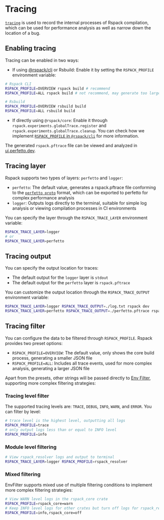 # Tracing

[`tracing`](https://crates.io/crates/tracing) is used to record the internal processes of Rspack compilation, which can be used for performance analysis as well as narrow down the location of a bug.

## Enabling tracing

Tracing can be enabled in two ways:

- If using [@rspack/cli](/api/cli) or Rsbuild: Enable it by setting the `RSPACK_PROFILE` environment variable:

```sh
# Rspack CLI
RSPACK_PROFILE=OVERVIEW rspack build # recommend
RSPACK_PROFILE=ALL rspack build # not recommend, may generate too large rspack.pftrace for large projects

# Rsbuild
RSPACK_PROFILE=OVERVIEW rsbuild build
RSPACK_PROFILE=ALL rsbuild build
```

- If directly using `@rspack/core`: Enable it through `rspack.experiments.globalTrace.register` and `rspack.experiments.globalTrace.cleanup`. You can check how we implement [`RSPACK_PROFILE` in `@rspack/cli`](https://github.com/web-infra-dev/rspack/blob/9be47217b5179186b0825ca79990ab2808aa1a0f/packages/rspack-cli/src/utils/profile.ts#L219-L224) for more information.

The generated `rspack.pftrace` file can be viewed and analyzed in [ui.perfetto.dev](https://ui.perfetto.dev/).

## Tracing layer

Rspack supports two types of layers: `perfetto` and `logger`:

- `perfetto`: The default value, generates a rspack.pftrace file conforming to the [`perfetto proto`](https://perfetto.dev/docs/reference/synthetic-track-event) format, which can be exported to perfetto for complex performance analysis
- `logger`: Outputs logs directly to the terminal, suitable for simple log analysis or viewing compilation processes in CI environments

You can specify the layer through the `RSPACK_TRACE_LAYER` environment variable:

```sh
RSPACK_TRACE_LAYER=logger
# or
RSPACK_TRACE_LAYER=perfetto
```

## Tracing output

You can specify the output location for traces:

- The default output for the `logger` layer is `stdout`
- The default output for the `perfetto` layer is `rspack.pftrace`

You can customize the output location through the `RSPACK_TRACE_OUTPUT` environment variable:

```sh
RSPACK_TRACE_LAYER=logger RSPACK_TRACE_OUTPUT=./log.txt rspack dev
RSPACK_TRACE_LAYER=perfetto RSPACK_TRACE_OUTPUT=./perfetto.pftrace rspack dev
```

## Tracing filter

You can configure the data to be filtered through `RSPACK_PROFILE`. Rspack provides two preset options:

- `RSPACK_PROFILE=OVERVIEW`: The default value, only shows the core build process, generating a smaller JSON file
- `RSPACK_PROFILE=ALL`: Includes all trace events, used for more complex analysis, generating a larger JSON file

Apart from the presets, other strings will be passed directly to [Env Filter](https://docs.rs/tracing-subscriber/latest/tracing_subscriber/filter/struct.EnvFilter.html#example-syntax), supporting more complex filtering strategies:

### Tracing level filter

The supported tracing levels are: `TRACE`, `DEBUG`, `INFO`, `WARN`, and `ERROR`. You can filter by level:

```sh
# trace level is the highest level, outputting all logs
RSPACK_PROFILE=trace
# only output logs less than or equal to INFO level
RSPACK_PROFILE=info
```

### Module level filtering

```sh
# View rspack_resolver logs and output to terminal
RSPACK_TRACE_LAYER=logger RSPACK_PROFILE=rspack_resolver
```

### Mixed filtering

EnvFilter supports mixed use of multiple filtering conditions to implement more complex filtering strategies:

```sh
# View WARN level logs in the rspack_core crate
RSPACK_PROFILE=rspack_core=warn
# Keep INFO level logs for other crates but turn off logs for rspack_resolver
RSPACK_PROFILE=info,rspack_core=off
```
